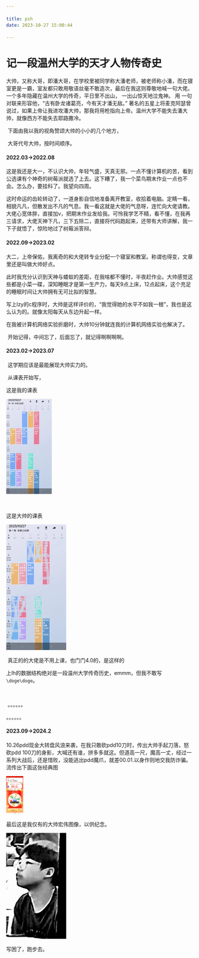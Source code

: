 ```yaml
---

title: psh
date: 2023-10-27 15:00:44

---
```






# 记一段温州大学的天才人物传奇史

​	大帅，又称大哥，即潘大哥，在学校里被同学称大潘老师，被老师称小潘，而在寝室更是一霸，室友都只敢用敬语丝毫不敢造次，最后在我这则尊敬地喊一句大佬。一个多年隐藏在温州大学的传奇，平日里不出山， 一出山惊天地泣鬼神。  用 一句对联来形容他，“古有卧龙诸葛亮，今有天才潘无敌。”   著名的五星上将麦克阿瑟曾说过，如果上帝让我进攻潘大帅，那我将用枪指向上帝。温州大学不能失去潘大帅，就像西方不能失去耶路撒冷。

​	下面由我以我的视角赞颂大帅的小小的几个地方，

​	大哥代号大帅，按时间顺序。

#### 2022.03->2022.08

​	这是我还是大一，不认识大帅，年轻气盛，天真无邪。一点不懂计算机的苦，看到公选课有个神奇的树莓派就选了上去。这下糟了，我一个菜鸟期末作业一点也不会。怎么办，要挂科了。我望向四周。

​	这时命运的齿轮转动了，一道身影自信地准备离开教室，收拾着电脑。定睛一看，相貌凡凡，但散发出不凡的气息。我一看这就是大佬的气息呀，连忙向大佬请教。大佬心宽体胖，直接加v，把期末作业发给我。可怜我学艺不精，看不懂，在我再三请求，大佬天神下凡，三下五除二，直接将代码跑起来，还带有大师讲解，我一下子就悟了，惊险地过了树莓派答辩。



#### 2022.09->2023.02

​	大二，上帝保佑，我离奇的和大佬转专业分配一个寝室和教室。称谓也得变，文章里还是叫做大帅好点。

​	此时我充分认识到天神与蝼蚁的差距，在我啥都不懂时，半夜赶作业。大帅感觉这些都是小菜一碟，深知睡眠才是第一生产力，每天9点上床，12点起床，这个充足的睡眠时间让大帅拥有无可比拟的智慧。

​	写上lzy的c程序时，大帅是这样评价的，“我觉得她的水平不如我一根”，我也是这么认为的。就像太阳每天从东边升起一样。

​	在我被计算机网络实验折磨时，大帅10分钟就连我的计算机网络实验也解决了。

​	开始记得，中间忘了，后面忘了，就记得啊啊啊啊。





#### 2023.02->2023.07

​	这学期应该是最能展现大帅实力的。

​	从课表开始写，

这是我的课表

<img src="https://raw.githubusercontent.com/hugevegetable/first-img/main/1.png" alt="1" style="zoom: 25%;" />

​	

这是大帅的课表



<img src="https://raw.githubusercontent.com/hugevegetable/first-img/main/%E5%BE%AE%E4%BF%A1%E5%9B%BE%E7%89%87_20231027154903.png" alt="微信图片_20231027154903" style="zoom:33%;" />

​		真正的的大佬是不用上课，也门门4.0的，是这样的

​		上lh的数据结构绝对是一段温州大学传奇历史，emmm，但我不敢写`\doge\doge`。

​	

​		。。。。。。

。。。。。。



#### 2023.09->2024.2

​	10.26pdd现金大转盘风浪来袭，在我只敢砍pdd10刀时，传出大帅手起刀落，怒砍pdd 100刀的身影，大喊还有谁，拼多多就这。但道高一尺，魔高一丈，经过一系列大战后，还是惜败，没能逃出pdd魔爪，就差00.01.以身作则地交我防诈骗。流传出下面这张经典图

<img src="https://raw.githubusercontent.com/hugevegetable/first-img/main/68ac4fe1566e0acabdd54c4767db3d8.jpg" alt="68ac4fe1566e0acabdd54c4767db3d8" style="zoom:10%;" />



最后这是我仅有的大帅宏伟图像，以供纪念。

![47dff63e98a69a13cf1f6375ba51355](https://raw.githubusercontent.com/hugevegetable/first-img/main/47dff63e98a69a13cf1f6375ba51355.jpg)









写困了，跑步去。

## 